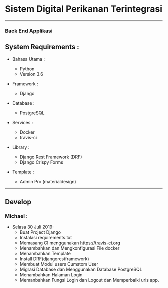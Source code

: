 # Sistem Digital Perikanan Terintegrasi
----------------------------------------------------

### Back End Applikasi

## System Requirements :
* Bahasa Utama :
  - Python
  - Version 3.6

* Framework :
  - Django

* Database :
  - PostgreSQL

* Services :
  - Docker
  - travis-ci

* Library :
  - Django Rest Framework (DRF)
  - Django Crispy Forms

* Template :
  - Admin Pro (materialdesign)
----------------------------------------------------

## Develop

### Michael :

* Selasa 30 Juli 2019:
  - Buat Project Django
  - Instalasi requirements.txt
  - Memasang CI menggunakan https://travis-ci.org
  - Menambahkan dan Mengkonfigurasi File docker
  - Menambahkan Template
  - Install DRF(djangorestframework)
  - Membuat Modul users Cumstom User
  - Migrasi Database dan Menggunakan Database PostgreSQL
  - Menambahkan Halaman Login
  - Memanbahkan Fungsi Login dan Logout dan Memperbaiki urls app.

